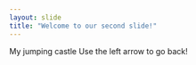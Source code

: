 ```yaml
---
layout: slide
title: "Welcome to our second slide!"
---
```

My jumping castle
Use the left arrow to go back!
